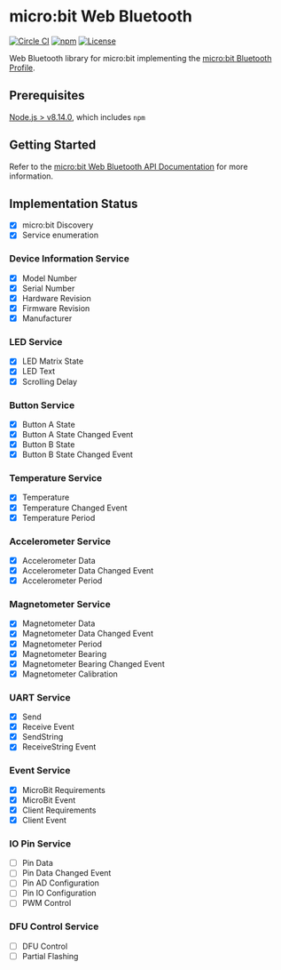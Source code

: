 # micro:bit Web Bluetooth

[![Circle CI](https://circleci.com/gh/thegecko/microbit-web-bluetooth.svg?style=shield&circle-token=a6f81fc05746394a595d8fe2b7c02eaf3120794b)](https://circleci.com/gh/thegecko/microbit-web-bluetooth/)
[![npm](https://img.shields.io/npm/dm/microbit-web-bluetooth.svg)](https://www.npmjs.com/package/microbit-web-bluetooth)
[![License](https://img.shields.io/badge/License-MIT-blue.svg)](https://spdx.org/licenses/MIT.html)

Web Bluetooth library for micro:bit implementing the [micro:bit Bluetooth Profile](https://lancaster-university.github.io/microbit-docs/resources/bluetooth/bluetooth_profile.html).

## Prerequisites

[Node.js > v8.14.0](https://nodejs.org), which includes `npm`

## Getting Started

Refer to the [micro:bit Web Bluetooth API Documentation](https://thegecko.github.io/microbit-web-bluetooth/) for more information.

## Implementation Status

- [x] micro:bit Discovery
- [x] Service enumeration

### Device Information Service
- [x] Model Number
- [x] Serial Number
- [x] Hardware Revision
- [x] Firmware Revision
- [x] Manufacturer

### LED Service
- [x] LED Matrix State
- [x] LED Text
- [x] Scrolling Delay

### Button Service
- [x] Button A State
- [x] Button A State Changed Event
- [x] Button B State
- [x] Button B State Changed Event

### Temperature Service
- [x] Temperature
- [x] Temperature Changed Event
- [x] Temperature Period

### Accelerometer Service
- [x] Accelerometer Data
- [x] Accelerometer Data Changed Event
- [x] Accelerometer Period

### Magnetometer Service
- [x] Magnetometer Data
- [x] Magnetometer Data Changed Event
- [x] Magnetometer Period
- [x] Magnetometer Bearing
- [x] Magnetometer Bearing Changed Event
- [x] Magnetometer Calibration

### UART Service
- [x] Send
- [x] Receive Event
- [x] SendString
- [x] ReceiveString Event

### Event Service
- [x] MicroBit Requirements
- [x] MicroBit Event
- [x] Client Requirements
- [x] Client Event

### IO Pin Service
- [ ] Pin Data
- [ ] Pin Data Changed Event
- [ ] Pin AD Configuration
- [ ] Pin IO Configuration
- [ ] PWM Control

### DFU Control Service
- [ ] DFU Control
- [ ] Partial Flashing
